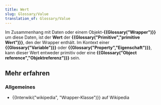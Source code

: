```yaml
---
title: Wert
slug: Glossary/Value
translation_of: Glossary/Value
---
```

Im Zusammenhang mit Daten oder einem Objekt-**{{Glossary("Wrapper")}}** um diese Daten, ist der **Wert** der **{{Glossary("Primitive","primitive Wert")}}**, den der Wrapper enthält. Im Kontext einer **{{Glossary("Variable")}}** oder **{{Glossary("Property","Eigenschaft")}}**, kann dieser Wert entweder primitiv oder eine **{{Glossary("Object reference","Objektreferenz")}}** sein.

## Mehr erfahren

### Allgemeines

- {{Interwiki("wikipedia", "Wrapper-Klasse")}} auf Wikipedia

